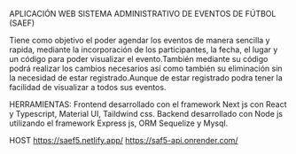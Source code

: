 APLICACIÓN WEB SISTEMA ADMINISTRATIVO DE EVENTOS DE FÚTBOL (SAEF)

Tiene como objetivo el poder agendar los eventos de manera sencilla y rapida, mediante la incorporación de los participantes, la fecha, el lugar y un código para poder visualizar el evento.También mediante su código podrá realizar los cambios necesarios así como también su eliminación sin la necesidad de estar registrado.Aunque de estar registrado podra tener la facilidad de visualizar a todos sus eventos.

HERRAMIENTAS:
Frontend desarrollado con el framework Next js con React y Typescript, Material UI, Taildwind css.
Backend desarrollado con Node js utilizando el framework Express js, ORM Sequelize y Mysql.

HOST
https://saef5.netlify.app/
https://saf5-api.onrender.com/
